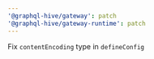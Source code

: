 ```yaml
---
'@graphql-hive/gateway': patch
'@graphql-hive/gateway-runtime': patch
---
```


Fix `contentEncoding` type in `defineConfig`
